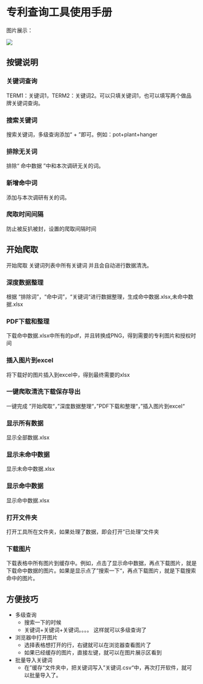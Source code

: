# 专利查询工具使用手册



图片展示：

![](https://i.loli.net/2020/10/29/t5NFTnEkXimHDG6.png)



## 按键说明

### 关键词查询

TERM1：关键词1，TERM2：关键词2。可以只填关键词1，也可以填写两个做品牌关键词查询。

### 搜索关键词

搜索关键词，多级查询添加“ + ”即可。例如：pot+plant+hanger

### 排除无关词

排除“ 命中数据 ”中和本次调研无关的词。

### 新增命中词

添加与本次调研有关的词。

### 爬取时间间隔

防止被反扒被封，设置的爬取间隔时间

## 开始爬取

开始爬取 关键词列表中所有关键词 并且会自动进行数据清洗。

### 深度数据整理

根据 “排除词”，“命中词”，“关键词“进行数据整理，生成命中数据.xlsx,未命中数据.xlsx

### PDF下载和整理

下载命中数据.xlsx中所有的pdf，并且转换成PNG，得到需要的专利图片和授权时间

### 插入图片到excel

将下载好的图片插入到excel中，得到最终需要的xlsx

### 一键爬取清洗下载保存导出

一键完成 ”开始爬取“，”深度数据整理“，”PDF下载和整理“，”插入图片到excel“

### 显示所有数据

显示全部数据.xlsx

### 显示未命中数据

显示未命中数据.xlsx

### 显示命中数据

显示命中数据.xlsx

### 打开文件夹

打开工具所在文件夹，如果处理了数据，即会打开”已处理“文件夹

### 下载图片

下载表格中所有图片到缓存中。例如，点击了显示命中数据，再点下载图片，就是下载命中数据的图片。如果是显示点了”搜索一下“，再点下载图片，就是下载搜索命中的图片。



## 方便技巧

+ 多级查询 	
  + 搜索一下的时候
  + 关键词+关键词+关键词。。。。 这样就可以多级查询了
+ 浏览器中打开图片
  + 选择表格想打开的行，右键就可以在浏览器查看图片了
  + 如果已经缓存的图片，直接左键，就可以在图片展示区看到
+ 批量导入关键词
  + 在”缓存“文件夹中，把关键词写入”关键词.csv“中，再次打开软件，就可以批量导入了。